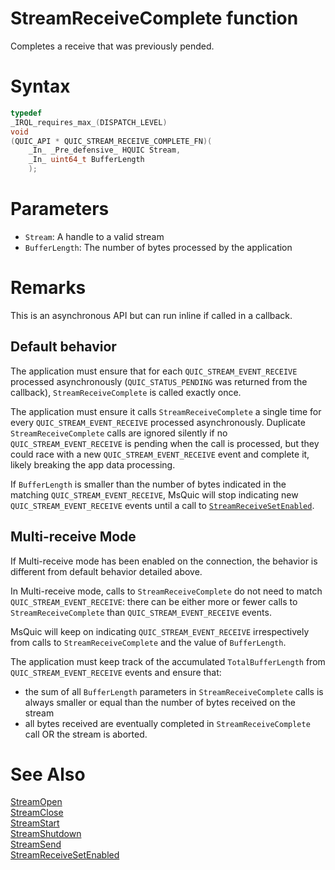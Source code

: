 StreamReceiveComplete function
======

Completes a receive that was previously pended.

# Syntax

```C
typedef
_IRQL_requires_max_(DISPATCH_LEVEL)
void
(QUIC_API * QUIC_STREAM_RECEIVE_COMPLETE_FN)(
    _In_ _Pre_defensive_ HQUIC Stream,
    _In_ uint64_t BufferLength
    );
```

# Parameters

- `Stream`: A handle to a valid stream
- `BufferLength`: The number of bytes processed by the application

# Remarks

This is an asynchronous API but can run inline if called in a callback.

## Default behavior

The application must ensure that for each `QUIC_STREAM_EVENT_RECEIVE` processed asynchronously (`QUIC_STATUS_PENDING`
was returned from the callback), `StreamReceiveComplete` is called exactly once.

The application must ensure it calls `StreamReceiveComplete` a single time for every `QUIC_STREAM_EVENT_RECEIVE`
processed asynchronously. Duplicate `StreamReceiveComplete` calls are ignored silently if no `QUIC_STREAM_EVENT_RECEIVE`
is pending when the call is processed, but they could race with a new `QUIC_STREAM_EVENT_RECEIVE` event and complete it,
likely breaking the app data processing.

If `BufferLength` is smaller than the number of bytes indicated in the matching `QUIC_STREAM_EVENT_RECEIVE`, MsQuic will
stop indicating new `QUIC_STREAM_EVENT_RECEIVE` events until a call to [`StreamReceiveSetEnabled`](StreamReceiveSetEnabled.md).

## Multi-receive Mode

If Multi-receive mode has been enabled on the connection, the behavior is different from default behavior detailed above.

In Multi-receive mode, calls to `StreamReceiveComplete` do not need to match `QUIC_STREAM_EVENT_RECEIVE`: there can be
either more or fewer calls to `StreamReceiveComplete` than `QUIC_STREAM_EVENT_RECEIVE` events.

MsQuic will keep on indicating `QUIC_STREAM_EVENT_RECEIVE` irrespectively from calls to `StreamReceiveComplete` and the
value of `BufferLength`.

The application must keep track of the accumulated `TotalBufferLength` from `QUIC_STREAM_EVENT_RECEIVE` events and
ensure that:
- the sum of all `BufferLength` parameters in `StreamReceiveComplete` calls is always smaller or equal than the number
    of bytes received on the stream
- all bytes received are eventually completed in `StreamReceiveComplete` call OR the stream is aborted.

# See Also

[StreamOpen](StreamOpen.md)<br>
[StreamClose](StreamClose.md)<br>
[StreamStart](StreamStart.md)<br>
[StreamShutdown](StreamShutdown.md)<br>
[StreamSend](StreamSend.md)<br>
[StreamReceiveSetEnabled](StreamReceiveSetEnabled.md)<br>
